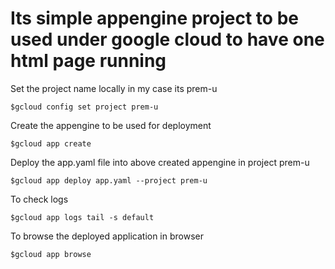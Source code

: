 # Its simple appengine project to be used under google cloud to have one html page running

Set the project name locally in my case its prem-u
``` 
$gcloud config set project prem-u
``` 

Create the appengine to be used for deployment
``` 
$gcloud app create
``` 

Deploy the app.yaml file into above created appengine in project prem-u
``` 
$gcloud app deploy app.yaml --project prem-u
``` 

To check logs
``` 
$gcloud app logs tail -s default
``` 

To browse the deployed application in browser
``` 
$gcloud app browse
``` 

